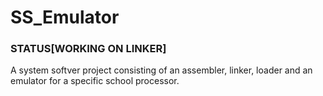 # SS_Emulator
### STATUS[WORKING ON LINKER]

A system softver project consisting of an assembler, linker, loader and an emulator for a specific school processor.

